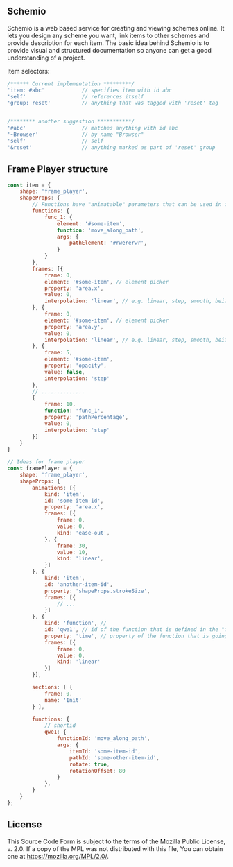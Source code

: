 Schemio
--------------------

Schemio is a web based service for creating and viewing schemes online. It lets you design any scheme you want, link items to other schemes and provide description for each item. The basic idea behind Schemio is to provide visual and structured documentation so anyone can get a good understanding of a project.




Item selectors:
```js
/****** Current implementation *********/
'item: #abc'            // specifies item with id abc
'self'                  // references itself
'group: reset'          // anything that was tagged with 'reset' tag


/******** another suggestion ***********/
'#abc'                  // matches anything with id abc 
'~Browser'              // by name "Browser"
'self'                  // self
'&reset'                // anything marked as part of 'reset' group

```





Frame Player structure
--------------------------------------------

```javascript
const item = {
    shape: 'frame_player',
    shapeProps: {
        // Functions have "animatable" parameters that can be used in frames
        functions: {
            func_1: {
                element: '#some-item',
                function: 'move_along_path',
                args: {
                    pathElement: '#rwererwr',
                }
            }
        },
        frames: [{
            frame: 0,
            element: '#some-item', // element picker
            property: 'area.x',
            value: 0,
            interpolation: 'linear', // e.g. linear, step, smooth, beizer
        }, {
            frame: 0,
            element: '#some-item', // element picker
            property: 'area.y',
            value: 0,
            interpolation: 'linear', // e.g. linear, step, smooth, beizer
        }, {
            frame: 5,
            element: '#some-item',
            property: 'opacity',
            value: false,
            interpolation: 'step'
        }, 
        // ..............
        {
            frame: 10,
            function: 'func_1',
            property: 'pathPercentage',
            value: 0,
            interpolation: 'step'
        }]
    }
}
```


```javascript
// Ideas for frame player
const framePlayer = {
    shape: 'frame_player',
    shapeProps: {
        animations: [{
            kind: 'item',
            id: 'some-item-id',
            property: 'area.x',
            frames: [{
                frame: 0,
                value: 0,
                kind: 'ease-out',
            }, {
                frame: 30,
                value: 10,
                kind: 'linear',
            }]
        }, {
            kind: 'item',
            id: 'another-item-id',
            property: 'shapeProps.strokeSize',
            frames: [{
                // ...
            }]
        }, {
            kind: 'function', // 
            id: 'qwe1', // id of the function that is defined in the "functions" section
            property: 'time', // property of the function that is going to be animated
            frames: [{
                frame: 0,
                value: 0,
                kind: 'linear'
            }]
        }],

        sections: [ {
            frame: 0,
            name: 'Init'
        } ],

        functions: {
            // shortid
            qwe1: {
                functionId: 'move_along_path',
                args: {
                    itemId: 'some-item-id',
                    pathId: 'some-other-item-id',
                    rotate: true,
                    rotationOffset: 80
                }
            },
        }
    }
};
```

License
---------

This Source Code Form is subject to the terms of the Mozilla Public License, v. 2.0. If a copy of the MPL was not distributed with this file, You can obtain one at https://mozilla.org/MPL/2.0/.